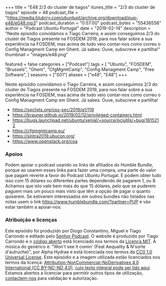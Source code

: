 +++
title = "E48 2/3 do cluster de tiagos"
itunes_title = "2/3 do cluster de tiagos"
episode = 48
podcast_file = "https://media.blubrry.com/ubuntupt/archive.org/download/pup-e48/e048.mp3"
podcast_duration = "0:57:00"
podcast_bytes = "55436558"
author = "Podcast Ubuntu Portugal"
date = "2019-02-14"
description = "Neste episódio convidámos o Tiago Carreira, e assim conseguimos 2/3 do cluster de Tiagos presente na FOSDEM 2019, para nos falar sobre a sua experiência na FOSDEM, mas acima de tudo veio contar-nos como correu o Config Managment Camp em Ghent. Já sabes: Ouve, subscreve e partilha!"
thumbnail = "images/e48.png"

featured = false
categories = ["Podcast"]
tags = [
  "Ubuntu",
  "FOSDEM",
  "Brussels",
  "Ghent",
  "CfgMgmtCamp",
  "Config Managment Camp",
  "Free Software",
]
seasons = ["S01"]
aliases = ["e48", "E48"]
+++

Neste episódio convidámos o Tiago Carreira, e assim conseguimos 2/3 do cluster de Tiagos presente na FOSDEM 2019, para nos falar sobre a sua experiência na FOSDEM, mas acima de tudo veio contar-nos como correu o Config Managment Camp em Ghent. Já sabes: Ouve, subscreve e partilha!

* https://seclists.org/oss-sec/2019/q1/119
* https://brauner.github.io/2019/02/12/privileged-containers.html
* https://bugs.launchpad.net/ubuntu/xenial/+source/pciutils/+bug/1815212
* https://cfgmgmtcamp.eu/
* https://sintra2019.ubucon.org/
* https://www.openstack.org/coa


### Apoios
Podem apoiar o podcast usando os links de afiliados do Humble Bundle, porque ao usarem esses links para fazer uma compra, uma parte do valor que pagam reverte a favor do Podcast Ubuntu Portugal.
E podem obter tudo isso com 15 dólares ou diferentes partes dependendo de pagarem 1, ou 8.
Achamos que isto vale bem mais do que 15 dólares, pelo que se puderem paguem mais um pouco mais visto que têm a opção de pagar o quanto quiserem.
Se estiverem interessados em outros bundles não listados nas notas usem o link https://www.humblebundle.com/?partner=PUP e vão estar também a apoiar-nos.

### Atribuição e licenças
Este episódio foi produzido por Diogo Constantino, Miguel e Tiago Carrondo e editado pelo [Senhor Podcast](https://senhorpodcast.pt/).
O website é produzido por Tiago Carrondo e o [código aberto](https://gitlab.com/podcastubuntuportugal/website) está licenciado nos termos da [Licença MIT](https://gitlab.com/podcastubuntuportugal/website/main/LICENSE).
A música do genérico é: "Won't see it comin' (Feat Aequality & N'sorte d'autruche)", por Alpha Hydrae e está licenciada nos termos da [CC0 1.0 Universal License](https://creativecommons.org/publicdomain/zero/1.0/).
Este episódio e a imagem utilizada estão licenciados nos termos da licença: [Attribution-NonCommercial-NoDerivatives 4.0 International (CC BY-NC-ND 4.0)](https://creativecommons.org/licenses/by-nc-nd/4.0/), [cujo texto integral pode ser lido aqui](https://creativecommons.org/licenses/by-nc-nd/4.0/legalcode). Estamos abertos a licenciar para permitir outros tipos de utilização, [contactem-nos](https://podcastubuntuportugal.org/contactos) para validação e autorização.


